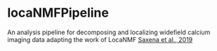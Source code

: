 # locaNMFPipeline
 An analysis pipeline for decomposing and localizing widefield calcium imaging data adapting the work of LocaNMF [Saxena et al., 2019](https://www.biorxiv.org/content/10.1101/650093v2)
